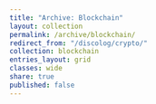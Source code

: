 ```yaml
---
title: "Archive: Blockchain"
layout: collection
permalink: /archive/blockchain/
redirect_from: "/discolog/crypto/"
collection: blockchain
entries_layout: grid
classes: wide
share: true
published: false
---
```


